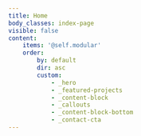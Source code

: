 ```yaml
---
title: Home
body_classes: index-page
visible: false
content:
    items: '@self.modular'
    order:
        by: default
        dir: asc
        custom:
            - _hero
            - _featured-projects
            - _content-block
            - _callouts
            - _content-block-bottom
            - _contact-cta
---
```


